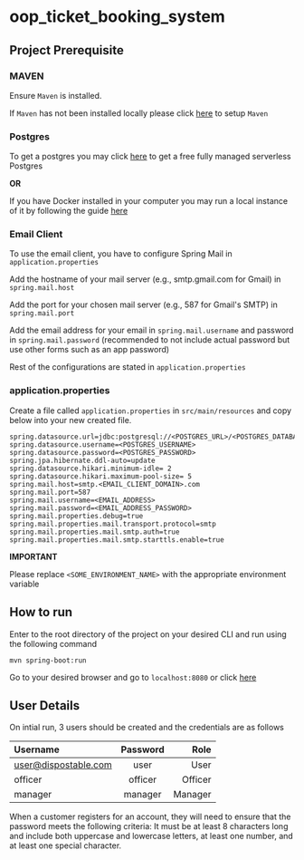 # oop_ticket_booking_system

## Project Prerequisite

### MAVEN

Ensure `Maven` is installed.

If `Maven` has not been installed locally please click [here](https://www.baeldung.com/install-maven-on-windows-linux-mac) to setup `Maven`

### Postgres

To get a postgres you may click [here](https://neon.tech/) to get a free fully managed serverless Postgres

**OR**

If you have Docker installed in your computer you may run a local instance of it by following the guide [here](https://www.docker.com/blog/how-to-use-the-postgres-docker-official-image/)

### Email Client

To use the email client, you have to configure Spring Mail in `application.properties`

Add the hostname of your mail server (e.g., smtp.gmail.com for Gmail) in `spring.mail.host`

Add the port for your chosen mail server (e.g., 587 for Gmail's SMTP) in `spring.mail.port`

Add the email address for your email in `spring.mail.username` and password in `spring.mail.password` (recommended to not include actual password but use other forms such as an app password)

Rest of the configurations are stated in `application.properties`

### application.properties

Create a file called `application.properties` in `src/main/resources` and copy below into your new created file.

```
spring.datasource.url=jdbc:postgresql://<POSTGRES_URL>/<POSTGRES_DATABASE_NAME>
spring.datasource.username=<POSTGRES_USERNAME>
spring.datasource.password=<POSTGRES_PASSWORD>
spring.jpa.hibernate.ddl-auto=update
spring.datasource.hikari.minimum-idle= 2
spring.datasource.hikari.maximum-pool-size= 5
spring.mail.host=smtp.<EMAIL_CLIENT_DOMAIN>.com
spring.mail.port=587
spring.mail.username=<EMAIL_ADDRESS>
spring.mail.password=<EMAIL_ADDRESS_PASSWORD>
spring.mail.properties.debug=true
spring.mail.properties.mail.transport.protocol=smtp
spring.mail.properties.mail.smtp.auth=true
spring.mail.properties.mail.smtp.starttls.enable=true
```

**IMPORTANT**

Please replace `<SOME_ENVIRONMENT_NAME>` with the appropriate environment variable

## How to run

Enter to the root directory of the project on your desired CLI and run using the following command

```
mvn spring-boot:run
```

Go to your desired browser and go to `localhost:8080` or click [here](https://localhost:8080/)

## User Details

On intial run, 3 users should be created and the credentials are as follows

| Username             | Password |    Role |
| :------------------- | :------: | ------: |
| user@dispostable.com |   user   |    User |
| officer              | officer  | Officer |
| manager              | manager  | Manager |

When a customer registers for an account, they will need to ensure that the password meets the following criteria: It must be at least 8 characters long and include both uppercase and lowercase letters, at least one number, and at least one special character.

